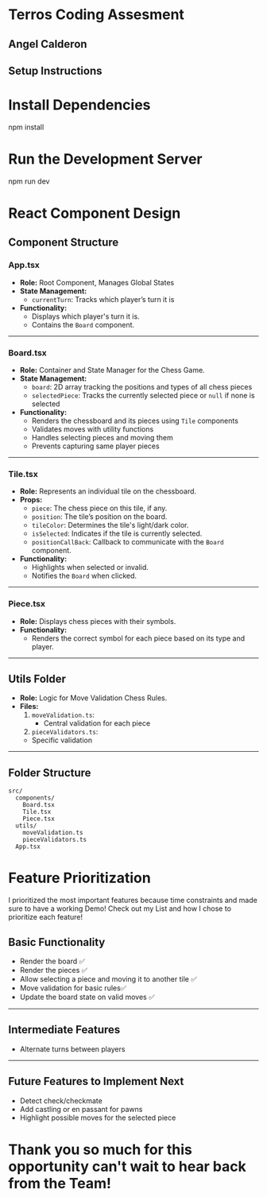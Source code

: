# Terros Coding Assesment

## Angel Calderon

## Setup Instructions

# Install Dependencies

npm install

# Run the Development Server

npm run dev

# React Component Design

## **Component Structure**

### **App.tsx**

- **Role:** Root Component, Manages Global States
- **State Management:**
  - `currentTurn`: Tracks which player’s turn it is
- **Functionality:**
  - Displays which player's turn it is.
  - Contains the `Board` component.

---

### **Board.tsx**

- **Role:** Container and State Manager for the Chess Game.
- **State Management:**
  - `board`: 2D array tracking the positions and types of all chess pieces
  - `selectedPiece`: Tracks the currently selected piece or `null` if none is selected
- **Functionality:**
  - Renders the chessboard and its pieces using `Tile` components
  - Validates moves with utility functions
  - Handles selecting pieces and moving them
  - Prevents capturing same player pieces

---

### **Tile.tsx**

- **Role:** Represents an individual tile on the chessboard.
- **Props:**
  - `piece`: The chess piece on this tile, if any.
  - `position`: The tile’s position on the board.
  - `tileColor`: Determines the tile's light/dark color.
  - `isSelected`: Indicates if the tile is currently selected.
  - `positionCallBack`: Callback to communicate with the `Board` component.
- **Functionality:**
  - Highlights when selected or invalid.
  - Notifies the `Board` when clicked.

---

### **Piece.tsx**

- **Role:** Displays chess pieces with their symbols.
- **Functionality:**
  - Renders the correct symbol for each piece based on its type and player.

---

## **Utils Folder**

- **Role:** Logic for Move Validation Chess Rules.
- **Files:**
  1. `moveValidation.ts`:
     - Central validation for each piece
  2. `pieceValidators.ts`:
  - Specific validation

---

## **Folder Structure**

```plaintext
src/
  components/
    Board.tsx
    Tile.tsx
    Piece.tsx
  utils/
    moveValidation.ts
    pieceValidators.ts
  App.tsx
```

# Feature Prioritization

I prioritized the most important features because time constraints and made sure to have a working Demo!
Check out my List and how I chose to prioritize each feature!

## **Basic Functionality**

- Render the board ✅
- Render the pieces ✅
- Allow selecting a piece and moving it to another tile ✅
- Move validation for basic rules✅
- Update the board state on valid moves ✅

---

## **Intermediate Features**

- Alternate turns between players

---

## **Future Features to Implement Next**

- Detect check/checkmate
- Add castling or en passant for pawns
- Highlight possible moves for the selected piece

# Thank you so much for this opportunity can't wait to hear back from the Team!
